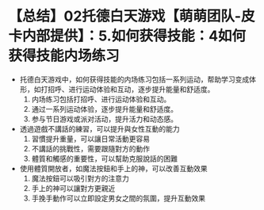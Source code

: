 # 【总结】02托德白天游戏【萌萌团队-皮卡内部提供】：5.如何获得技能：4如何获得技能内场练习

-   托德白天游戏中，如何获得技能的内场练习包括一系列运动，帮助学习变成体形，如打招呼、进行运动体验和互动，逐步提升能量和舒适度。
    1.  内场练习包括打招呼、进行运动体验和互动。
    2.  通过一系列运动体验，逐步提升能量和舒适度。
    3.  参与节日游戏或派对活动，提升活力和动态感。
-   透過遊戲不講話的練習，可以提升與女性互動的能力
    1.  習慣提升重量，可以讓日常活動更容易
    2.  不講話的挑戰性，需要跟隨對方的動作
    3.  體質和觸感的重要性，可以幫助克服說話的困難
-   使用體質開放者，如魔法按鈕和手上的神，可以改善互動效果
    1.  魔法按鈕可以吸引對方的注意力
    2.  手上的神可以讓對方更親近
    3.  手挽手動作可以立即設定男女之間的氛圍，提升互動效果